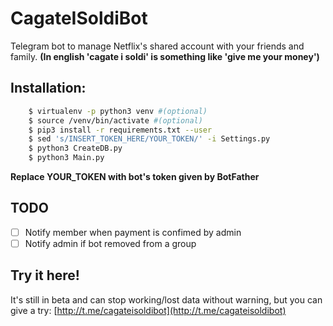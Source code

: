 # CagateISoldiBot
Telegram bot to manage Netflix's shared account with your friends and family.
__(In english 'cagate i soldi' is something like 'give me your money')__

## Installation:
```bash
    $ virtualenv -p python3 venv #(optional)
    $ source /venv/bin/activate #(optional)
    $ pip3 install -r requirements.txt --user
    $ sed 's/INSERT_TOKEN_HERE/YOUR_TOKEN/' -i Settings.py
    $ python3 CreateDB.py
    $ python3 Main.py
```
**Replace YOUR_TOKEN with bot's token given by BotFather**


## TODO
- [ ] Notify member when payment is confimed by admin
- [ ] Notify admin if bot removed from a group

## Try it here!
It's still in beta and can stop working/lost data without warning, but you can give a try: [http://t.me/cagateisoldibot](http://t.me/cagateisoldibot) 
